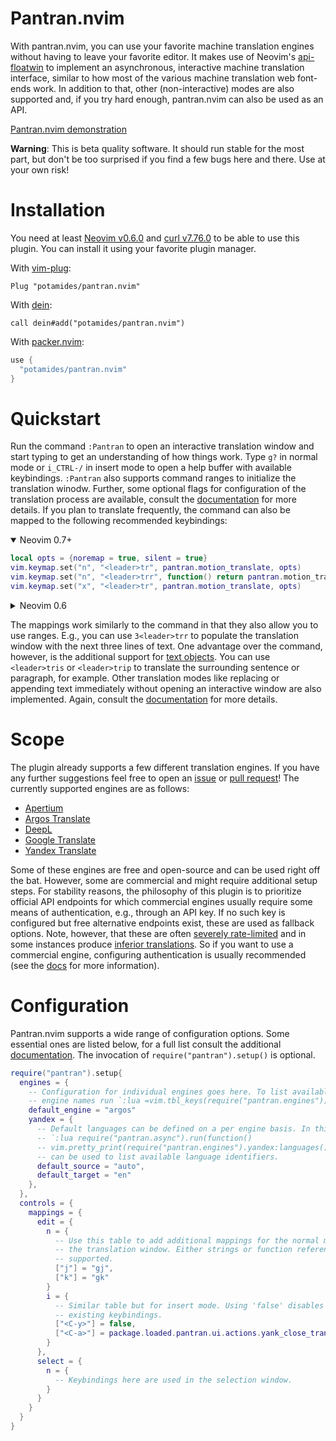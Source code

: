 <!-- panvimdoc-ignore-start -->
# Pantran.nvim
<!-- panvimdoc-ignore-end -->
With pantran.nvim, you can use your favorite machine translation engines
without having to leave your favorite editor. It makes use of Neovim's
[api-floatwin](https://neovim.io/doc/user/api.html#api-floatwin) to implement
an asynchronous, interactive machine translation interface, similar to how
most of the various machine translation web font-ends work. In addition to
that, other (non-interactive) modes are also supported and, if you try hard
enough, pantran.nvim can also be used as an API.

<!-- panvimdoc-ignore-start -->
[Pantran.nvim demonstration](https://user-images.githubusercontent.com/53401822/177125473-572c8ebf-fd5c-448f-827c-f6992e24bb02.mp4)

**Warning**: This is beta quality software. It should run stable for the most
part, but don't be too surprised if you find a few bugs here and there. Use at
your own risk!

# Installation
You need at least [Neovim v0.6.0](https://neovim.io/) and
[curl v7.76.0](https://curl.se/) to be able to use this plugin. You can
install it using your favorite plugin manager.

With [vim-plug](https://github.com/junegunn/vim-plug):
```viml
Plug "potamides/pantran.nvim"
```

With [dein](https://github.com/Shougo/dein.vim):
```viml
call dein#add("potamides/pantran.nvim")
```

With [packer.nvim](https://github.com/wbthomason/packer.nvim):
```lua
use {
  "potamides/pantran.nvim"
}
```
<!-- panvimdoc-ignore-end -->

# Quickstart
Run the command `:Pantran` to open an interactive translation window and start
typing to get an understanding of how things work. Type `g?` in normal mode or
`i_CTRL-/` in insert mode to open a help buffer with available keybindings.
`:Pantran` also supports command ranges to initialize the translation winodw.
Further, some optional flags for configuration of the translation process are
available<!-- panvimdoc-ignore-start -->, consult the
[documentation](doc/README.md) for more details<!-- panvimdoc-ignore-end -->.
If you plan to translate frequently, the command can also be mapped to the
following recommended keybindings:

<!-- panvimdoc-ignore-start -->
<details open>
<!-- panvimdoc-ignore-end -->
<summary>Neovim 0.7+</summary>

```lua
local opts = {noremap = true, silent = true}
vim.keymap.set("n", "<leader>tr", pantran.motion_translate, opts)
vim.keymap.set("n", "<leader>trr", function() return pantran.motion_translate() .. "_" end, opts)
vim.keymap.set("x", "<leader>tr", pantran.motion_translate, opts)
```

</details>
<details><summary>Neovim 0.6</summary>

```lua
local opts = {noremap = true, silent = true}
vim.api.nvim_set_keymap("n", "<leader>tr", [[luaeval("require('pantran').motion_translate()")]], opts)
vim.api.nvim_set_keymap("n", "<leader>trr", [[luaeval("require('pantran').motion_translate() .. '_'")]], opts)
vim.api.nvim_set_keymap("x", "<leader>tr", [[luaeval("require('pantran').motion_translate()")]], opts)
```

</details>

The mappings work similarly to the command in that they also allow you to use
ranges. E.g., you can use `3<leader>trr` to populate the translation window
with the next three lines of text. One advantage over the command, however, is
the additional support for [text
objects](https://neovim.io/doc/user/motion.html#text-objects). You can use
`<leader>tris` or `<leader>trip` to translate the surrounding sentence or
paragraph, for example. Other translation modes like replacing or appending
text immediately without opening an interactive window are also
implemented.<!-- panvimdoc-ignore-start --> Again, consult the
[documentation](doc/README.md) for more details.<!-- panvimdoc-ignore-end -->

# Scope
The plugin already supports a few different translation engines. If
you have any further suggestions feel free to open an
[issue](https://github.com/potamides/pantran.nvim/issues) or [pull
request](https://github.com/potamides/pantran.nvim/pulls)! The currently
supported engines are as follows:

* [Apertium](https://apertium.org)
* [Argos Translate](https://translate.argosopentech.com)
* [DeepL](https://www.deepl.com/translator)
* [Google Translate](https://translate.google.com)
* [Yandex Translate](https://translate.yandex.com)

Some of these engines are free and open-source and can be used right off the
bat. However, some are commercial and might require additional setup steps.
For stability reasons, the philosophy of this plugin is to prioritize official
API endpoints for which commercial engines usually require some means of
authentication, e.g., through an API key. If no such key is configured but
free alternative endpoints exist, these are used as fallback options. Note,
however, that these are often [severely
rate-limited](https://github.com/soimort/translate-shell/issues/370) and in
some instances produce [inferior
translations](https://github.com/Animenosekai/translate/issues/22). So if you
want to use a commercial engine, configuring authentication is usually
recommended<!-- panvimdoc-ignore-start --> (see the [docs](doc/README.md) for
more information)<!-- panvimdoc-ignore-end -->.

<!-- panvimdoc-ignore-start -->
# Configuration
Pantran.nvim supports a wide range of configuration options. Some essential
ones are listed below, for a full list consult the additional
[documentation](doc/README.md). The invocation of `require("pantran").setup()`
is optional.

```lua
require("pantran").setup{
  engines = {
    -- Configuration for individual engines goes here. To list available
    -- engine names run `:lua =vim.tbl_keys(require("pantran.engines"))`.
    default_engine = "argos"
    yandex = {
      -- Default languages can be defined on a per engine basis. In this case
      -- `:lua require("pantran.async").run(function()
      -- vim.pretty_print(require("pantran.engines").yandex:languages()) end)`
      -- can be used to list available language identifiers.
      default_source = "auto",
      default_target = "en"
    },
  },
  controls = {
    mappings = {
      edit = {
        n = {
          -- Use this table to add additional mappings for the normal mode in
          -- the translation window. Either strings or function references are
          -- supported.
          ["j"] = "gj",
          ["k"] = "gk"
        }
        i = {
          -- Similar table but for insert mode. Using 'false' disables
          -- existing keybindings.
          ["<C-y>"] = false,
          ["<C-a>"] = package.loaded.pantran.ui.actions.yank_close_translation
        }
      },
      select = {
        n = {
          -- Keybindings here are used in the selection window.
        }
      }
    }
  }
}
```
<!-- panvimdoc-ignore-end -->

<!-- vim: set textwidth=78: -->
